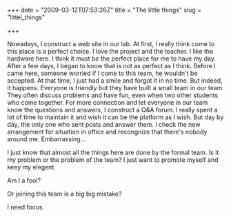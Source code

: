 +++
date = "2009-03-12T07:53:26Z"
title = "The little things"
slug = "littel_things"

+++

Nowadays, I construct a web site in our lab. At first, I really think come to this place is a perfect choice. I love the project and the teacher. I like the hardware here. I think it must be the perfect place for me to have my day. 
After a few days, I began to know that is not as perfect as I think. Before I came here, someone worried if I come to this team, he wouldn't be accepted. At that time, I just had a smile and forgot it in no time. But indeed, it happens. Everyone is friendly but they have built a small team in our team. They often discuss problems and have fun, even when two other students who come together. For more connection and let everyone in our team know the questions and answers, I construct a Q&A forum. I really spent a lot of time to maintain it and wish it can be the platform as I wish. But day by day, the only one who sent posts and answer them. I check the new arrangement for situation in office and recongnize that there's nobody around me. Embarrassing... 

I just know that almost all the things here are done by the formal team. Is it my problem or the problem of the team? I just want to promote myself and keey my elegent. 

Am I a fool? 

Or joining this team is a big big mistake? 

I need focus.
